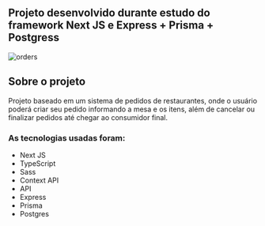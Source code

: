 ## Projeto desenvolvido durante estudo do framework Next JS e Express + Prisma + Postgress

![orders](https://github.com/abvictor/orders-NextJS/assets/43121767/5ad9a9de-e74d-4c77-ba7d-956dd4517100)


## Sobre o projeto

Projeto baseado em um sistema de pedidos de restaurantes, onde o usuário poderá criar seu pedido informando a mesa e os itens, além de cancelar ou finalizar pedidos até chegar ao consumidor final.


### As tecnologias usadas foram:
- Next JS
- TypeScript
- Sass
- Context API 
- API
- Express
- Prisma
- Postgres



